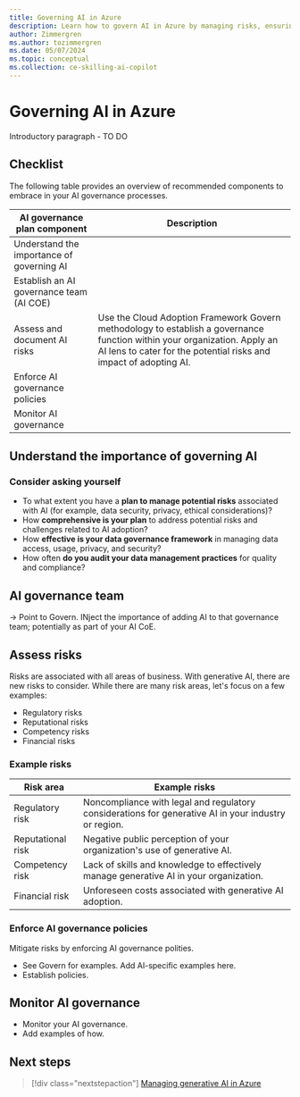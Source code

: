 ```yaml
---
title: Governing AI in Azure
description: Learn how to govern AI in Azure by managing risks, ensuring compliance, and managing data effectively.
author: Zimmergren
ms.author: tozimmergren
ms.date: 05/07/2024
ms.topic: conceptual
ms.collection: ce-skilling-ai-copilot
---
```


# Governing AI in Azure

Introductory paragraph - TO DO

## Checklist

The following table provides an overview of recommended components to embrace in your AI governance processes.

|AI governance plan component|Description|
|---|---|
| Understand the importance of governing AI | |
| Establish an AI governance team (AI COE)|  |
| Assess and document AI risks | Use the Cloud Adoption Framework Govern methodology to establish a governance function within your organization. Apply an AI lens to cater for the potential risks and impact of adopting AI. |
| Enforce AI governance policies | |
| Monitor AI governance | |

## Understand the importance of governing AI

### Consider asking yourself

- To what extent you have a **plan to manage potential risks** associated with AI (for example, data security, privacy, ethical considerations)?
- How **comprehensive is your plan** to address potential risks and challenges related to AI adoption?
- How **effective is your data governance framework** in managing data access, usage, privacy, and security?
- How often **do you audit your data management practices** for quality and compliance?

## AI governance team

-> Point to Govern. INject the importance of adding AI to that governance team; potentially as part of your AI CoE.

## Assess risks

Risks are associated with all areas of business. With generative AI, there are new risks to consider. While there are many risk areas, let's focus on a few examples:

- Regulatory risks
- Reputational risks
- Competency risks
- Financial risks

### Example risks

|Risk area|Example risks|
|---------|-------------|
|Regulatory risk|Noncompliance with legal and regulatory considerations for generative AI in your industry or region.|
|Reputational risk|Negative public perception of your organization's use of generative AI.|
|Competency risk|Lack of skills and knowledge to effectively manage generative AI in your organization.|
|Financial risk|Unforeseen costs associated with generative AI adoption.|

### Enforce AI governance policies

Mitigate risks by enforcing AI governance polities.

- See Govern for examples. Add AI-specific examples here.
- Establish policies.

## Monitor AI governance

- Monitor your AI governance.
- Add examples of how.

## Next steps

> [!div class="nextstepaction"]
> [Managing generative AI in Azure](./manage.md)
